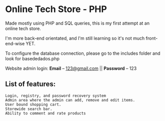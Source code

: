 # Online Tech Store - PHP

Made mostly using PHP and SQL queries, this is my first attempt at an online tech store. 

I'm more back-end orientated, and I'm still learning so it's not much front-end-wise YET.

To configure the database connection, please go to the includes folder and look for basededados.php

Website admin login:
**Email** – 123@gmail.com || **Password** – 123

## List of features:

    Login, registry, and password recovery system
    Admin area where the admin can add, remove and edit items. 
    User bound shopping cart.
    Storewide search bar.
    Ability to comment and rate products  


